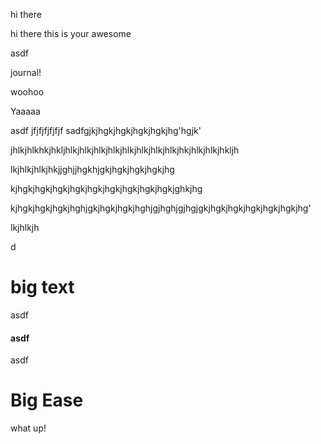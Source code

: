 hi there

hi there this is your awesome&#x20;

asdf

journal!

woohoo

Yaaaaa

asdf jfjfjfjfjfjf sadfgjkjhgkjhgkjhgkjhgkjhg'hgjk'



jhlkjhlkhkjhkljhlkjhlkjhlkjhlkjhlkjhlkjhlkjhlkjhkjhlkjhlkjhkljh

lkjhlkjhlkjhkjjghjjhgkhjgkjhgkjhgkjhgkjhg

kjhgkjhgkjhgkjhgkjhgkjhgkjhgkjhgkjhgkjghkjhg

kjhgkjhgkjhgkjhghjgkjhgkjhgkjhghjgjhghjgjhgjgkjhgkjhgkjhgkjhgkjhgkjhg'

lkjhlkjh

d

# big text

asdf

#### asdf

asdf

# Big Ease

what up!